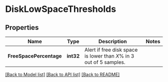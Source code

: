 # DiskLowSpaceThresholds

## Properties

Name | Type | Description | Notes
------------ | ------------- | ------------- | -------------
**FreeSpacePercentage** | **int32** | Alert if free disk space is lower than *X*% in 3 out of 5 samples. | 

[[Back to Model list]](../README.md#documentation-for-models) [[Back to API list]](../README.md#documentation-for-api-endpoints) [[Back to README]](../README.md)


